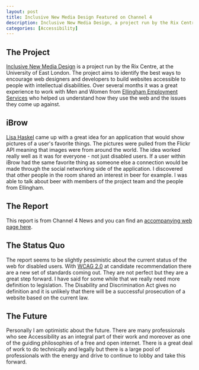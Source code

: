 ```yaml
--- 
layout: post
title: Inclusive New Media Design Featured on Channel 4
description: Inclusive New Media Design, a project run by the Rix Centre was featured on Channel 4 News here in the UK.
categories: [Accessibility]
---
```

## The Project

[Inclusive New Media Design][1] is a project run by the Rix Centre, at the University of East London. The project aims to identify the best ways to encourage web designers and developers to build websites accessible to people with intellectual disabilities. Over several months it was a great experience to work with Men and Women from [Ellingham Employment Services][2] who helped us understand how they use the web and the issues they come up against. 

## iBrow

[Lisa Haskel][3] came up with a great idea for an application that would show pictures of a user's favorite things. The pictures were pulled from the Flickr API meaning that images were from around the world. The idea worked really well as it was for everyone - not just disabled users. If a user within iBrow had the same favorite thing as someone else a connection would be made through the social networking side of the application. I discovered that other people in the room shared an interest in beer for example. I was able to talk about beer with members of the project team and the people from Ellingham.

## The Report

This report is from Channel 4 News and you can find an [accompanying web page here][4]. 



## The Status Quo

The report seems to be slightly pessimistic about the current status of the web for disabled users. With [WCAG 2.0][5] at candidate recommendation there are a new set of standards coming out. They are not perfect but they are a great step forward. I have said for some while that we really need more definition to legislation. The Disability and Discrimination Act gives no definition and it is unlikely that there will be a successful prosecution of a website based on the current law. 

## The Future

Personally I am optimistic about the future. There are many professionals who see Accessibility as an integral part of their work and moreover as one of the guiding philosophies of a free and open internet. There is a great deal of work to do technically and legally but there is a large pool of professionals with the energy and drive to continue to lobby and take this forward.

 [1]: http://www.inclusivenewmedia.org/
 [2]: http://www.ellingham.org.uk/
 [3]: http://www.southspace.org/
 [4]: http://www.channel4.com/news/articles/science_technology/off+limits+to+online+/2306892
 [5]: http://www.w3.org/TR/WCAG20/
